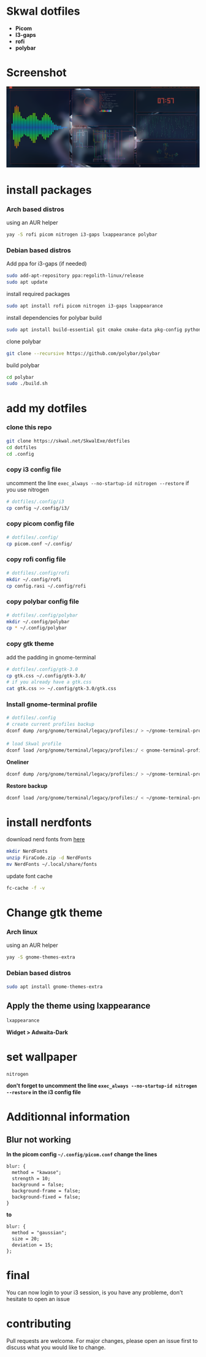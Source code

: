 

# Skwal dotfiles
- **Picom**
- **I3-gaps**
- **rofi**
- **polybar** 
# Screenshot
![](screenshot.png)

# install packages
### Arch based distros
using an AUR helper
```bash
yay -S rofi picom nitrogen i3-gaps lxappearance polybar
```
### Debian based distros
Add ppa for i3-gaps (if needed)

```bash
sudo add-apt-repository ppa:regolith-linux/release
sudo apt update
```
install required packages
```bash
sudo apt install rofi picom nitrogen i3-gaps lxappearance
```
install dependencies for polybar build 
```bash
sudo apt install build-essential git cmake cmake-data pkg-config python3-sphinx python3-packaging libuv1-dev libcairo2-dev libxcb1-dev libxcb-util0-dev libxcb-randr0-dev libxcb-composite0-dev python3-xcbgen xcb-proto libxcb-image0-dev libxcb-ewmh-dev libxcb-icccm4-dev libjsoncpp-dev libpulse-dev libiw-devast
```
clone polybar 
```bash
git clone --recursive https://github.com/polybar/polybar
```
build polybar
```bash
cd polybar
sudo ./build.sh
```

# add my dotfiles
### clone this repo 
```bash
git clone https://skwal.net/SkwalExe/dotfiles
cd dotfiles 
cd .config
```
### copy i3 config file
uncomment the line `exec_always --no-startup-id nitrogen --restore` if you use nitrogen 
```bash
# dotfiles/.config/i3
cp config ~/.config/i3/
```
### copy picom config file
```bash
# dotfiles/.config/
cp picom.conf ~/.config/
```
### copy rofi config file
```bash
# dotfiles/.config/rofi
mkdir ~/.config/rofi 
cp config.rasi ~/.config/rofi
```
### copy polybar config file
```bash
# dotfiles/.config/polybar
mkdir ~/.config/polybar
cp * ~/.config/polybar
```
### copy gtk theme
add the padding in gnome-terminal
```bash
# dotfiles/.config/gtk-3.0
cp gtk.css ~/.config/gtk-3.0/
# if you already have a gtk.css
cat gtk.css >> ~/.config/gtk-3.0/gtk.css
```
### Install gnome-terminal profile
```bash
# dotfiles/.config
# create current profiles backup 
dconf dump /org/gnome/terminal/legacy/profiles:/ > ~/gnome-terminal-profiles-backup.dconf;

# load Skwal profile
dconf load /org/gnome/terminal/legacy/profiles:/ < gnome-terminal-profile.dconf; 
```

**Oneliner**
```bash
dconf dump /org/gnome/terminal/legacy/profiles:/ > ~/gnome-terminal-profiles-backup.dconf; echo "Created profiles backup in ~/gnome-terminal-profiles-backup.dconf";dconf load /org/gnome/terminal/legacy/profiles:/ < gnome-terminal-profile.dconf; 
```

**Restore backup**
```bash 
dconf load /org/gnome/terminal/legacy/profiles:/ < ~/gnome-terminal-profiles-backup.dconf
```


# install nerdfonts
download nerd fonts from [here](https://github.com/ryanoasis/nerd-fonts/releases/download/v2.1.0/FiraCode.zip)
```bash
mkdir NerdFonts
unzip FiraCode.zip -d NerdFonts 
mv NerdFonts ~/.local/share/fonts
```
update font cache
```bash
fc-cache -f -v
```
# Change gtk theme
### Arch linux
using an AUR helper
```bash
yay -S gnome-themes-extra
```
### Debian based distros
```bash
sudo apt install gnome-themes-extra
```
## Apply the theme using lxappearance
```bash
lxappearance
```
**Widget > Adwaita-Dark**
# set wallpaper
```
nitrogen
```

**don't forget to uncomment the line `exec_always --no-startup-id nitrogen --restore` in the i3 config file**

# Additionnal information
## Blur not working
**In the picom config `~/.config/picom.conf` change the lines**
```
blur: {
  method = "kawase";
  strength = 10;
  background = false;
  background-frame = false;
  background-fixed = false;
}
```
**to**
```
blur: {
  method = "gaussian";
  size = 20; 
  deviation = 15;
};
```

# final
You can now login to your i3 session, is you have any probleme, don't hesitate to open an issue
# contributing
Pull requests are welcome. For major changes, please open an issue first to discuss what you would like to change.
